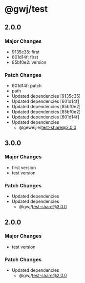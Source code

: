 # @gwj/test

## 2.0.0

### Major Changes

- 9135c35: first
- 601d14f: first
- 85bf0e2: version

### Patch Changes

- 601d14f: patch
- path
- Updated dependencies [9135c35]
- Updated dependencies [601d14f]
- Updated dependencies [85bf0e2]
- Updated dependencies [85bf0e2]
- Updated dependencies [601d14f]
- Updated dependencies
  - @geweijie/test-share@2.0.0

## 3.0.0

### Major Changes

- first version
- test version

### Patch Changes

- Updated dependencies
- Updated dependencies
  - @gwj/test-share@3.0.0

## 2.0.0

### Major Changes

- test version

### Patch Changes

- Updated dependencies
  - @gwj/test-share@2.0.0
